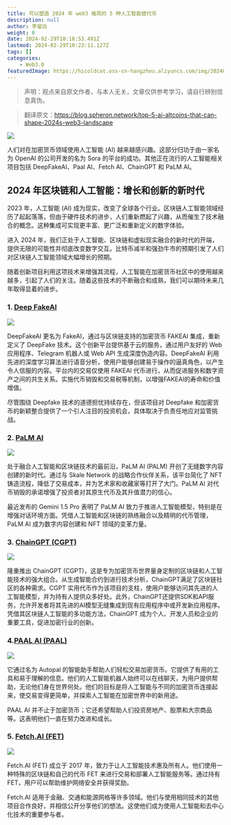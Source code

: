 ```yaml
---
title: 可以塑造 2024 年 web3 格局的 5 种人工智能替代币
description: null
author: 李留白
weight: 0
date: 2024-02-29T10:18:53.491Z
lastmod: 2024-02-29T10:23:11.127Z
tags: []
categories:
    - Web3.0
featuredImage: https://hicoldcat.oss-cn-hangzhou.aliyuncs.com/img/20240229181849.png
---
```


>声明：观点来自原文作者，与本人无关，文章仅供参考学习，请自行辨别信息真伪。

>翻译原文：https://blog.spheron.network/top-5-ai-altcoins-that-can-shape-2024s-web3-landscape

![](https://hicoldcat.oss-cn-hangzhou.aliyuncs.com/img/20240229181849.png)

人们对在加密货币领域使用人工智能 (AI) 越来越感兴趣。这部分归功于由一家名为 OpenAI 的公司开发的名为 Sora 的平台的成功。其他正在流行的人工智能相关项目包括 DeepFakeAI、Paal AI、Fetch AI、ChainGPT 和 PaLM AI。

## 2024 年区块链和人工智能：增长和创新的新时代

2023 年，人工智能 (AI) 成为现实，改变了全球各个行业。区块链人工智能领域经历了起起落落，但由于硬件技术的进步，人们重新燃起了兴趣，从而催生了技术融合的概念。这种集成可实现更丰富、更广泛和重新定义的数字体验。

进入 2024 年，我们正处于人工智能、区块链和虚拟现实融合的新时代的开端，提供无限的可能性并彻底改变数字交互。比特币减半和强劲牛市的预期引发了人们对区块链人工智能领域大幅增长的预期。

随着创新项目利用这项技术来增强其流程，人工智能在加密货币社区中的使用越来越多，引起了人们的关注。随着这些技术的不断融合和成熟，我们可以期待未来几年取得显着的进步。

### 1. [Deep FakeAI](https://fakeai.io/)

![](https://hicoldcat.oss-cn-hangzhou.aliyuncs.com/img/20240229182105.png)

DeepFakeAI 更名为 FakeAI，通过与区块链支持的加密货币 FAKEAI 集成，重新定义了 DeepFake 技术。这个创新平台提供基于云的服务，通过用户友好的 Web 应用程序、Telegram 机器人或 Web API 生成深度伪造内容。DeepFakeAI 利用先进的深度学习算法进行语音分析，使用户能够创建易于操作的逼真角色，以产生令人信服的内容。平台内的交易仅使用 FAKEAI 代币进行，从而促进服务和数字资产之间的共生关系。实施代币销毁和交易税等机制，以增强FAKEAI的寿命和价值增值。

尽管围绕 Deepfake 技术的道德担忧持续存在，但该项目对 Deepfake 和加密货币的新颖整合提供了一个引人注目的投资机会，具体取决于负责任地应对监管挑战。

### 2. [PaLM AI](https://palmai.tech/)

![](https://hicoldcat.oss-cn-hangzhou.aliyuncs.com/img/20240229182129.png)

处于融合人工智能和区块链技术的最前沿，PaLM AI (PALM) 开创了无缝数字内容创建的新时代。通过与 Skale Network 的战略合作伙伴关系，该平台简化了 NFT 铸造流程，降低了交易成本，并为艺术家和收藏家等打开了大门。PaLM AI 对代币销毁的承诺增强了投资者对其原生代币及其升值潜力的信心。

最近发布的 Gemini 1.5 Pro 表明了 PaLM AI 致力于推进人工智能模型，特别是在增强对话环境方面。凭借人工智能和区块链的熟练融合以及精明的代币管理，PaLM AI 成为数字内容创建和 NFT 领域的变革力量。

### 3. [ChainGPT (CGPT)](https://www.chaingpt.org/)

![](https://hicoldcat.oss-cn-hangzhou.aliyuncs.com/img/20240229182150.png)

隆重推出 ChainGPT (CGPT)，这是专为加密货币世界量身定制的区块链和人工智能技术的强大组合。从生成智能合约到进行技术分析，ChainGPT满足了区块链社区的各种需求。CGPT 实用代币作为该项目的支柱，使用户能够访问其先进的人工智能模型，并为持有人提供众多好处。此外，ChainGPT还提供SDK和API服务，允许开发者将其先进的AI模型无缝集成到现有应用程序中或开发新应用程序。凭借其区块链人工智能的多功能方法，ChainGPT 成为个人、开发人员和企业的重要工具，促进加密行业的创新。

### 4.[PAAL AI (PAAL)](https://www.paal.ai/)

![](https://hicoldcat.oss-cn-hangzhou.aliyuncs.com/img/20240229182211.png)

它通过名为 Autopal 的智能助手帮助人们轻松交易加密货币。它提供了有用的工具和易于理解的信息。他们的人工智能机器人始终可以在线聊天，为用户提供帮助，无论他们身在世界何处。他们的目标是将人工智能与不同的加密货币连接起来，使交易变得更简单，并探索人工智能在加密世界中的新用途。

PAAL AI 并不止于加密货币；它还希望帮助人们投资房地产、股票和大宗商品等。这表明他们一直在努力改进和成长。

### 5. [Fetch.AI (FET)](http://fetch.ai/)

![](https://hicoldcat.oss-cn-hangzhou.aliyuncs.com/img/20240229182232.png)

Fetch.AI (FET) 成立于 2017 年，致力于让人工智能技术惠及所有人。他们使用一种特殊的区块链和自己的代币 FET 来进行交易和部署人工智能服务等。通过持有 FET，用户可以帮助维护网络安全并获得奖励。

Fetch.AI 适用于金融、交通和能源网格等许多领域。他们与使用相同技术的其他项目合作良好，并相信公开分享他们的想法。这使他们成为使用人工智能和去中心化技术的重要参与者。